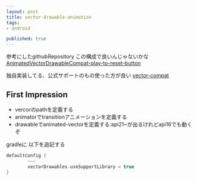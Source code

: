 ```yaml
---
layout: post
title: vector-drawable-animation
tags:
- android

published: true
---
```


参考にしたgithubRepository
この構成で良いんじゃないかな
[AnimatedVectorDrawableCompat-play-to-reset-button](https://github.com/lewismcgeary/AnimatedVectorDrawableCompat-play-to-reset-button.git)

独自実装してる、公式サポートのもの使った方が良い
[vector-compat](https://github.com/wnafee/vector-compat.git)


## First Impression

* vercorのpathを定義する
* animatorでtransitionアニメーションを定義する
* drawableでanimated-vectorを定義する:api21~が出るけれどapi16でも動くぞ

gradleに
以下を追記する


```app.gradle
defaultConfig {
        ~~~
        vectorDrawables.useSupportLibrary = true
}
```